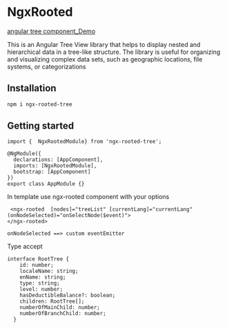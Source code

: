 # NgxRooted

 [angular tree component_Demo]()

This is an Angular Tree View library that helps to display nested and hierarchical data in a tree-like structure. The library is useful for organizing and visualizing complex data sets, such as geographic locations, file systems, or categorizations

## Installation

```bash
npm i ngx-rooted-tree
```

## Getting started

```
import {  NgxRootedModule} from 'ngx-rooted-tree';

@NgModule({
  declarations: [AppComponent],
  imports: [NgxRootedModule],
  bootstrap: [AppComponent]
})
export class AppModule {}
```

In template use ngx-rooted  component with your options

```
 <ngx-rooted  [nodes]="treeList" [currentLang]="currentLang" (onNodeSelected)="onSelectNode($event)">
</ngx-rooted>

```

`onNodeSelected ==> custom eventEmitter`

Type accept

```
interface RootTree {
    id: number;
    localeName: string;
    enName: string;
    type: string;
    level: number;
    hasDeductibleBalance?: boolean;
    children: RootTree[];
    numberOfMainChild: number;
    numberOfBranchChild: number;
  }
```
